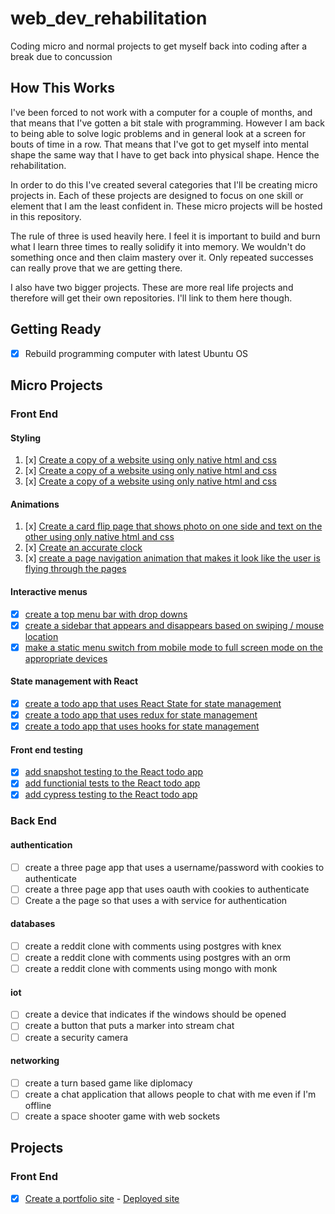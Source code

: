 # web_dev_rehabilitation

Coding micro and normal projects to get myself back into coding after a break due to concussion

## How This Works

I've been forced to not work with a computer for a couple of months, and that means that I've gotten a bit stale with programming. However I am back to being able to solve logic problems and in general look at a screen for bouts of time in a row. That means that I've got to get myself into mental shape the same way that I have to get back into physical shape. Hence the rehabilitation.

In order to do this I've created several categories that I'll be creating micro projects in. Each of these projects are designed to focus on one skill or element that I am the least confident in. These micro projects will be hosted in this repository.

The rule of three is used heavily here. I feel it is important to build and burn what I learn three times to really solidify it into memory. We wouldn't do something once and then claim mastery over it. Only repeated successes can really prove that we are getting there.

I also have two bigger projects. These are more real life projects and therefore will get their own repositories. I'll link to them here though.

## Getting Ready

- [x] Rebuild programming computer with latest Ubuntu OS

## Micro Projects

### Front End

#### Styling

1. [x] [Create a copy of a website using only native html and css](micro_projects/front_end/styling/copy_of_website/one/)
1. [x] [Create a copy of a website using only native html and css](micro_projects/front_end/styling/copy_of_website/two)
1. [x] [Create a copy of a website using only native html and css](micro_projects/front_end/styling/copy_of_website/three)

#### Animations

1. [x] [Create a card flip page that shows photo on one side and text on the other using only native html and css](micro_projects/front_end/animations/card-flip)
1. [x] [Create an accurate clock](micro_projects/front_end/animations/alarm)
1. [x] [create a page navigation animation that makes it look like the user is flying through the pages](micro_projects/front_end/animations/flying-navigation)

#### Interactive menus

- [x] [create a top menu bar with drop downs](micro_projects/front_end/interactive_menus/menu-with-dropdowns)
- [x] [create a sidebar that appears and disappears based on swiping / mouse location](micro_projects/front-end/interactive_menus/sidebar)
- [x] [make a static menu switch from mobile mode to full screen mode on the appropriate devices](micro_projects/front-end/interactive_menus/mobile_friendly)

#### State management with React

- [x] [create a todo app that uses React State for state management](micro_projects/front-end/state_management/react_state)
- [x] [create a todo app that uses redux for state management](micro_projects/front-end/state_management/redux_state)
- [x] [create a todo app that uses hooks for state management](micro_projects/front-end/state_management/react-hooks)

#### Front end testing

- [x] [add snapshot testing to the React todo app](micro_projects/front-end/testing/snapshot)
- [x] [add functionial tests to the React todo app](micro_projects/front-end/testing/dom)
- [x] [add cypress testing to the React todo app](micro_projects/front-end/testing/end-to-end)

### Back End

#### authentication

- [ ] create a three page app that uses a username/password with cookies to authenticate
- [ ] create a three page app that uses oauth with cookies to authenticate
- [ ] Create a the page so that uses a with service for authentication

#### databases

- [ ] create a reddit clone with comments using postgres with knex
- [ ] create a reddit clone with comments using postgres with an orm
- [ ] create a reddit clone with comments using mongo with monk

#### iot

- [ ] create a device that indicates if the windows should be opened
- [ ] create a button that puts a marker into stream chat
- [ ] create a security camera

#### networking

- [ ] create a turn based game like diplomacy
- [ ] create a chat application that allows people to chat with me even if I'm offline
- [ ] create a space shooter game with web sockets

## Projects

### Front End

- [x] [Create a portfolio site](https://github.com/BrooksPatton/brooks-patton-website) - [Deployed site](https://www.brooks-patton.com/)
